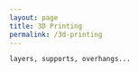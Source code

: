 ```yaml
---
layout: page
title: 3D Printing
permalink: /3d-printing
---
```

```
layers, supports, overhangs...
```